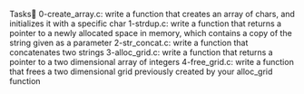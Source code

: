 Tasks📓
0-create_array.c: write a function that creates an array of chars, and initializes it with a specific char
1-strdup.c: write a function that returns a pointer to a newly allocated space in memory, which contains a copy of the string given as a parameter
2-str_concat.c: write a function that concatenates two strings
3-alloc_grid.c: write a function that returns a pointer to a two dimensional array of integers
4-free_grid.c: write a function that frees a two dimensional grid previously created by your alloc_grid function
